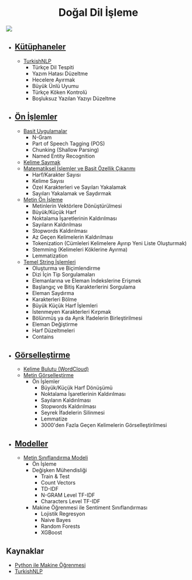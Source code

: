 <h1 align="center"> Doğal Dil İşleme </h1>

<p align="left"> <img src="https://blog.csml.dev/content/images/2020/10/saymyname-1.gif" /> </p>

* ## [Kütüphaneler](https://github.com/kubrakurt/natural_language_processing_resources/tree/main/Kütüphaneler)
  * [TurkishNLP](https://github.com/kubrakurt/natural_language_processing_resources/blob/main/Kütüphaneler/TurkishNLP.ipynb)
    * Türkçe Dil Tespiti
    * Yazım Hatası Düzeltme
    * Hecelere Ayırmak
    * Büyük Ünlü Uyumu
    * Türkçe Köken Kontrolü
    * Boşluksuz Yazılan Yazıyı Düzeltme

* ## [Ön İşlemler](https://github.com/kubrakurt/natural_language_processing_resource/tree/main/Ön%20İşlemler)
  * [Basit Uygulamalar](https://github.com/kubrakurt/natural_language_processing_resource/blob/main/Ön%20İşlemler/Basit%20Uygulamalar.ipynb)
    * N-Gram
    * Part of Speech Tagging (POS)
    * Chunking (Shallow Parsing)
    * Named Entity Recognition
  * [Kelime Saymak](https://github.com/kubrakurt/natural_language_processing_resource/blob/main/Ön%20İşlemler/Kelime%20Saymak.ipynb)
  * [Matematiksel İşlemler ve Basit Özellik Çıkarımı](https://github.com/kubrakurt/natural_language_processing_resource/blob/main/Ön%20İşlemler/Matematiksel%20İşlemler%20ve%20Basit%20Özellik%20Çıkarımı.ipynb)
    * Harf/Karakter Sayısı
    * Kelime Sayısı
    * Özel Karakterleri ve Sayıları Yakalamak
    * Sayıları Yakalamak ve Saydırmak
  * [Metin Ön İşleme](https://github.com/kubrakurt/natural_language_processing_resource/blob/main/Ön%20İşlemler/Metin%20Ön%20İşleme.ipynb)
    * Metinlerin Vektörlere Dönüştürülmesi
    * Büyük/Küçük Harf
    * Noktalama İşaretlerinin Kaldırılması
    * Sayıların Kaldırılması
    * Stopwords Kaldırılması
    * Az Geçen Kelimelerin Kaldırılması
    * Tokenization (Cümleleri Kelimelere Ayırıp Yeni Liste Oluşturmak)
    * Stemming (Kelimeleri Köklerine Ayırma)
    * Lemmatization
  * [Temel String İşlemleri](https://github.com/kubrakurt/natural_language_processing_resource/blob/main/Ön%20İşlemler/Temel%20String%20İşlemleri.ipynb)
    * Oluşturma ve Biçimlendirme
    * Dizi İçin Tip Sorgulamaları
    * Elemanlarına ve Eleman İndekslerine Erişmek
    * Başlangıç ve Bitiş Karakterlerini Sorgulama
    * Eleman Saydırma
    * Karakterleri Bölme
    * Büyük Küçük Harf İşlemleri
    * İstenmeyen Karakterleri Kırpmak
    * Bölünmüş ya da Ayrık İfadelerin Birleştirilmesi
    * Eleman Değiştirme
    * Harf Düzeltmeleri
    * Contains
    
* ## [Görselleştirme](https://github.com/kubrakurt/natural_language_processing_resource/tree/main/Görselleştirme)
  * [Kelime Bulutu (WordCloud)](https://github.com/kubrakurt/natural_language_processing_resource/blob/main/Görselleştirme/WordCloud.ipynb)
  * [Metin Görselleştirme](https://github.com/kubrakurt/natural_language_processing_resource/blob/main/Görselleştirme/Metin%20Görselleştirme.ipynb)
    * Ön İşlemler
      * Büyük/Küçük Harf Dönüşümü
      * Noktalama İşaretlerinin Kaldırılması
      * Sayıların Kaldırılması
      * Stopwords Kaldırılması
      * Seyrek İfadelerin Silinmesi
      * Lemmatize
      * 3000'den Fazla Geçen Kelimelerin Görselleştirilmesi

* ## [Modeller](https://github.com/kubrakurt/natural_language_processing_resource/tree/main/Model)
  * [Metin Sınıflandırma Modeli](https://github.com/kubrakurt/natural_language_processing_resource/blob/main/Model/Metin%20Sınıflandırma%20Modeli.ipynb)
    * Ön İşleme
    * Değişken Mühendisliği
      * Train & Test
      * Count Vectors
      * TD-IDF
      * N-GRAM Level TF-IDF
      * Characters Level TF-IDF
    * Makine Öğrenmesi ile Sentiment Sınıflandırması
      * Lojistik Regresyon
      * Naive Bayes
      * Random Forests
      * XGBoost
  
## Kaynaklar

* [Python ile Makine Öğrenmesi](https://www.udemy.com/course/python-ile-makine-ogrenmesi/)
* [TurkishNLP](https://pypi.org/project/turkishnlp/)

